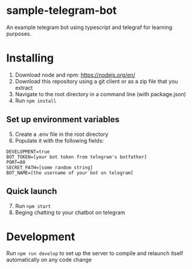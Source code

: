 # sample-telegram-bot
An example telegram bot using typescript and telegraf for learning purposes.

# Installing

1) Download node and npm: https://nodejs.org/en/
2) Download this repository using a git client or as a zip file that you extract
3) Navigate to the root directory in a command line (with package.json)
4) Run `npm install`

## Set up environment variables
5) Create a .env file in the root directory
6) Populate it with the following fields: 
```
DEVELOPMENT=true
BOT_TOKEN=[your bot token from telegram's botfather]
PORT=80
SECRET_PATH=[some random string]
BOT_NAME=[the username of your bot on telegram]
```

## Quick launch
7) Run `npm start`
8) Beging chatting to your chatbot on telegram

# Development
Run `npm run develop` to set up the server to compile and relaunch itself automatically on any code change